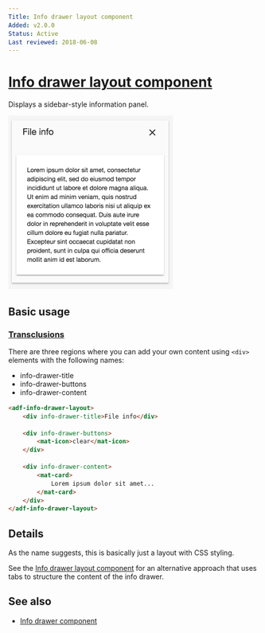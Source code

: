 ```yaml
---
Title: Info drawer layout component
Added: v2.0.0
Status: Active
Last reviewed: 2018-06-08
---
```


# [Info drawer layout component](../../lib/core/info-drawer/info-drawer-layout.component.ts "Defined in info-drawer-layout.component.ts")

Displays a sidebar-style information panel.

![Info drawer layout screenshot](https://github.com/Alfresco/alfresco-ng2-components/blob/development/docs/docassets/images/infodrawerlayout.png)

## Basic usage

### [Transclusions](../user-guide/transclusion.md)

There are three regions where you can add your own content using `<div>` elements
with the following names:

-   info-drawer-title
-   info-drawer-buttons
-   info-drawer-content

```html
<adf-info-drawer-layout>
    <div info-drawer-title>File info</div>

    <div info-drawer-buttons>
        <mat-icon>clear</mat-icon>
    </div>

    <div info-drawer-content>
        <mat-card>
            Lorem ipsum dolor sit amet...
        </mat-card>
    </div>
</adf-info-drawer-layout>
```

## Details

As the name suggests, this is basically just a layout with CSS styling.

See the [Info drawer layout component](../core/info-drawer-layout.component.md) for an alternative approach that uses tabs to structure the content of the info drawer.

## See also

-   [Info drawer component](info-drawer.component.md)

